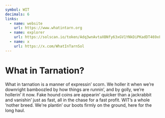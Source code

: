 ```yaml
---
symbol: WIT
decimals: 6
links:
  - name: website
    url: https://www.whatintarn.org
  - name: explorer
    url: https://solscan.io/token/Adq3wnAvtaXBNfy63xGV1YNkDiPKadDT469xF9uZPrqE
  - name: x
    url: https://x.com/WhatInTarnSol
---
```


# What in Tarnation?

What in tarnation is a manner of expressin’ scorn. We holler it when we’re downright bamboozled by how things are runnin’, and by golly, we’re hollerin’ it now. Fake hound coins are appearin’ quicker than a jackrabbit and vanishin’ just as fast, all in the chase for a fast profit. WIT’s a whole ‘nother breed. We're plantin’ our boots firmly on the ground, here for the long haul.
